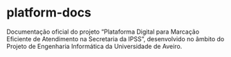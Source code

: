# platform-docs
Documentação oficial do projeto “Plataforma Digital para Marcação Eficiente de Atendimento na Secretaria da IPSS”, desenvolvido no âmbito do Projeto de Engenharia Informática da Universidade de Aveiro.
